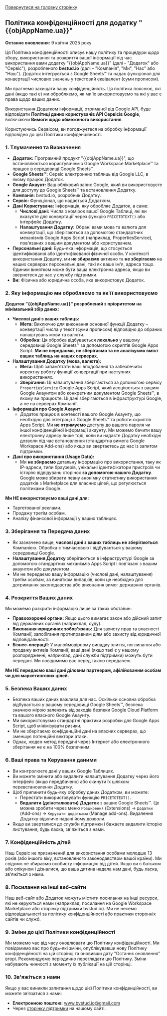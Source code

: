 [Повернутися на головну сторінку](/ ':class=btn')

## Політика конфіденційності для додатку "{{objAppName.ua}}"

**Останнє оновлення:** 9 квітня 2025 року

Ця Політика конфіденційності описує нашу політику та процедури щодо збору, використання та розкриття вашої інформації під час використання вами додатку "{{objAppName.ua}}" (далі – "Додаток" або "Сервіс"), розробленого **bvstud.io** (далі – "Компанія", "Ми", "Нас" або "Наш"). Додаток інтегрується з Google Sheets™ та надає функціонал для конвертації числових значень у текстовий еквівалент (суми прописом).

Ми прагнемо захищати вашу конфіденційність. Ця політика пояснює, які дані (якщо такі є) ми обробляємо, як ми їх використовуємо та які у вас є права щодо ваших даних.

Використання Додатком інформації, отриманої від Google API, буде відповідати **Політиці даних користувачів API Сервісів Google**, включаючи **Вимоги щодо обмеженого використання**.

Користуючись Сервісом, ви погоджуєтеся на обробку інформації відповідно до цієї Політики конфіденційності.

### 1. Тлумачення та Визначення

*   **Додаток:** Програмний продукт "{{objAppName.ua}}", що встановлюється користувачем з Google Workspace Marketplace™ та працює в середовищі Google Sheets™.
*   **Google Sheets™:** Сервіс електронних таблиць від Google LLC, в якому працює Додаток.
*   **Google Акаунт:** Ваш обліковий запис Google, який ви використовуєте для доступу до Google Sheets™ та встановлення Додатку.
*   **Компанія:** bvstud.io, розробник Додатку.
*   **Сервіс:** Функціонал, що надається Додатком.
*   **Дані Користувача:** Інформація, яку обробляє Додаток, а саме:
    *   **Числові дані:** Числа з комірок вашої Google Таблиці, які ви вказуєте для конвертації через функцію `PRICETOTEXT()` або інтерфейс Додатку.
    *   **Налаштування Додатку:** Обрані вами мова та валюта для конвертації, що зберігаються за допомогою стандартних механізмів Google Apps Script (наприклад, PropertiesService), пов'язаних з вашим документом або користувачем.
*   **Персональні дані:** Будь-яка інформація, що стосується ідентифікованої або ідентифікованої фізичної особи. У контексті використання Додатку, ми **не збираємо** активно та **не зберігаємо** на наших серверах персональні дані, такі як ваше ім'я, адреса тощо. Єдиним винятком може бути ваша електронна адреса, якщо ви звернетеся до нас у службу підтримки.
*   **Ви:** Фізична або юридична особа, яка використовує Додаток.

### 2. Яку інформацію ми обробляємо та як її використовуємо

**Додаток "{{objAppName.ua}}" розроблений з пріоритетом на мінімальний збір даних:**

*   **Числові дані з ваших таблиць:**
    *   **Мета:** Виключно для виконання основної функції Додатку – конвертації числа у текст (суми прописом) відповідно до обраних налаштувань мови та валюти.
    *   **Обробка:** Ця обробка відбувається **локально** у вашому середовищі Google Sheets™ за допомогою скриптів Google Apps Script. **Ми не передаємо, не зберігаємо та не аналізуємо вміст ваших таблиць на наших серверах.**
*   **Налаштування Додатку (мова, валюта):**
    *   **Мета:** Щоб запам'ятати ваші вподобання та забезпечити коректну роботу функції конвертації при наступних використаннях.
    *   **Зберігання:** Ці налаштування зберігаються за допомогою сервісу `PropertiesService` Google Apps Script, який асоціюється з вашим Google Акаунтом або конкретним документом Google Sheets™, в якому ви працюєте. Ці дані зберігаються в інфраструктурі Google, а не на серверах Компанії.
*   **Інформація про Google Акаунт:**
    *   Додаток працює в контексті вашого Google Акаунту, що необхідно для інтеграції з Google Sheets™ та роботи скриптів Apps Script. Ми **не отримуємо** доступу до вашого пароля чи іншої конфіденційної інформації акаунту. Ми можемо бачити вашу електронну адресу лише тоді, коли ви надаєте Додатку необхідні дозволи під час встановлення (стандартна вимога Google Workspace Add-ons) або якщо ви звертаєтесь до нас із запитом підтримки.
*   **Дані про використання (Usage Data):**
    *   Ми **не збираємо** детальну інформацію про використання, таку як IP-адреси, типи браузерів, унікальні ідентифікатори пристроїв чи історію відвідувань сторінок **за допомогою нашого Додатку**. Google може збирати певну анонімну статистику використання додатків з Marketplace для власних цілей, що регулюється політиками Google.

**Ми НЕ використовуємо ваші дані для:**

*   Таргетованої реклами.
*   Продажу третім особам.
*   Аналізу фінансової інформації у ваших таблицях.

### 3. Зберігання та Передача даних

*   Як зазначено вище, **числові дані з ваших таблиць не зберігаються** Компанією. Обробка є тимчасовою і відбувається у вашому середовищі Google.
*   **Налаштування Додатку** зберігаються в інфраструктурі Google за допомогою стандартних механізмів Apps Script і пов'язані з вашим акаунтом або документом.
*   Ми не передаємо вашу інформацію (числові дані, налаштування) третім особам, за винятком випадків, коли це необхідно для дотримання законодавства або виконання вимог державних органів.

### 4. Розкриття Ваших даних

Ми можемо розкрити інформацію лише за таких обставин:

*   **Правоохоронні органи:** Якщо цього вимагає закон або дійсний запит від державних органів (наприклад, суду).
*   **Виконання юридичних зобов'язань:** Для захисту прав та власності Компанії, запобігання протиправним діям або захисту від юридичної відповідальності.
*   **Бізнес-операції:** У малоймовірному випадку злиття, поглинання або продажу активів Компанії, ваші дані (якщо такі є у нашому розпорядженні, наприклад, дані служби підтримки) можуть бути передані. Ми повідомимо вас перед такою передачею.

**Ми НЕ передаємо ваші дані діловим партнерам, афілійованим особам чи для маркетингових цілей.**

### 5. Безпека Ваших даних

*   Безпека ваших даних важлива для нас. Оскільки основна обробка відбувається у вашому середовищі Google Sheets™, безпека значною мірою залежить від заходів безпеки Google Cloud Platform та вашого власного Google Акаунту.
*   Ми використовуємо стандартні практики розробки для Google Apps Script, щоб мінімізувати ризики.
*   Ми не зберігаємо конфіденційні дані на власних серверах, що зменшує потенційні вектори атаки.
*   Однак, жоден метод передачі через Інтернет або електронного зберігання не є на 100% безпечним.

### 6. Ваші права та Керування даними

*   Ви контролюєте дані у ваших Google Таблицях.
*   Ви можете змінити або видалити налаштування Додатку через його інтерфейс (якщо передбачено) або скинути їх шляхом перевстановлення Додатку.
*   Щоб припинити будь-яку обробку даних Додатком, ви можете:
    *   Перестати використовувати функцію `PRICETOTEXT()`.
    *   **Видалити (деінсталювати) Додаток** з ваших Google Sheets™. Це можна зробити через меню `Розширення` (Extensions) -> `Додатки` (Add-ons) -> `Керувати додатками` (Manage add-ons). Видалення Додатку відкличе надані йому дозволи.
*   Якщо ви зверталися до служби підтримки і бажаєте видалити історію листування, будь ласка, зв'яжіться з нами.

### 7. Конфіденційність дітей

Наш Сервіс не призначений для використання особами молодше 13 років (або іншого віку, встановленого законодавством вашої країни). Ми свідомо не збираємо особисту інформацію від дітей. Якщо ви є батьком або опікуном і дізналися, що ваша дитина надала нам дані, будь ласка, зв'яжіться з нами.

### 8. Посилання на інші веб-сайти

Наш веб-сайт або Додаток можуть містити посилання на інші ресурси, які не керуються нами (наприклад, посилання на Google Workspace Marketplace або сторінку підтримки bvstud.io). Ми не несемо відповідальності за політику конфіденційності або практики сторонніх сайтів чи служб.

### 9. Зміни до цієї Політики конфіденційності

Ми можемо час від часу оновлювати цю Політику конфіденційності. Ми повідомимо вас про будь-які зміни, опублікувавши нову Політику конфіденційності на цій сторінці та оновивши дату "Останнє оновлення" вгорі. Рекомендуємо періодично переглядати цю Політику. Зміни набувають чинності з моменту їх публікації на цій сторінці.

### 10. Зв'яжіться з нами

Якщо у вас виникли запитання щодо цієї Політики конфіденційності, ви можете зв’язатися з нами:

*   **Електронною поштою:** www.bvstud.io@gmail.com
*   Через [сторінку підтримки](/support.md) на нашому сайті.